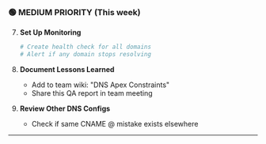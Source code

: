 ### 🟢 MEDIUM PRIORITY (This week)

7. **Set Up Monitoring**

   ```bash
   # Create health check for all domains
   # Alert if any domain stops resolving
   ```

8. **Document Lessons Learned**
   - Add to team wiki: "DNS Apex Constraints"
   - Share this QA report in team meeting

9. **Review Other DNS Configs**
   - Check if same CNAME @ mistake exists elsewhere

---
